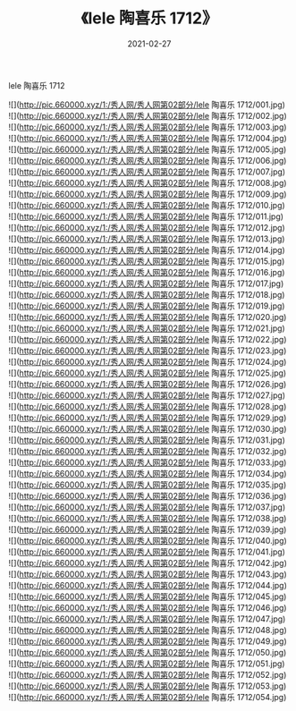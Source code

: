 ﻿---
layout: post
title:  《lele 陶喜乐 1712》
date:   2021-02-27
img: http://pic.660000.xyz/1:/秀人网/秀人网第02部分/lele 陶喜乐 1712/000.jpg
categories: [美女, 清纯, 唯美]
---

lele 陶喜乐 1712

  ![](http://pic.660000.xyz/1:/秀人网/秀人网第02部分/lele 陶喜乐 1712/001.jpg) <br> ![](http://pic.660000.xyz/1:/秀人网/秀人网第02部分/lele 陶喜乐 1712/002.jpg) <br> ![](http://pic.660000.xyz/1:/秀人网/秀人网第02部分/lele 陶喜乐 1712/003.jpg) <br> ![](http://pic.660000.xyz/1:/秀人网/秀人网第02部分/lele 陶喜乐 1712/004.jpg) <br> ![](http://pic.660000.xyz/1:/秀人网/秀人网第02部分/lele 陶喜乐 1712/005.jpg) <br> ![](http://pic.660000.xyz/1:/秀人网/秀人网第02部分/lele 陶喜乐 1712/006.jpg) <br> ![](http://pic.660000.xyz/1:/秀人网/秀人网第02部分/lele 陶喜乐 1712/007.jpg) <br> ![](http://pic.660000.xyz/1:/秀人网/秀人网第02部分/lele 陶喜乐 1712/008.jpg) <br> ![](http://pic.660000.xyz/1:/秀人网/秀人网第02部分/lele 陶喜乐 1712/009.jpg) <br> ![](http://pic.660000.xyz/1:/秀人网/秀人网第02部分/lele 陶喜乐 1712/010.jpg) <br> ![](http://pic.660000.xyz/1:/秀人网/秀人网第02部分/lele 陶喜乐 1712/011.jpg) <br> ![](http://pic.660000.xyz/1:/秀人网/秀人网第02部分/lele 陶喜乐 1712/012.jpg) <br> ![](http://pic.660000.xyz/1:/秀人网/秀人网第02部分/lele 陶喜乐 1712/013.jpg) <br> ![](http://pic.660000.xyz/1:/秀人网/秀人网第02部分/lele 陶喜乐 1712/014.jpg) <br> ![](http://pic.660000.xyz/1:/秀人网/秀人网第02部分/lele 陶喜乐 1712/015.jpg) <br> ![](http://pic.660000.xyz/1:/秀人网/秀人网第02部分/lele 陶喜乐 1712/016.jpg) <br> ![](http://pic.660000.xyz/1:/秀人网/秀人网第02部分/lele 陶喜乐 1712/017.jpg) <br> ![](http://pic.660000.xyz/1:/秀人网/秀人网第02部分/lele 陶喜乐 1712/018.jpg) <br> ![](http://pic.660000.xyz/1:/秀人网/秀人网第02部分/lele 陶喜乐 1712/019.jpg) <br> ![](http://pic.660000.xyz/1:/秀人网/秀人网第02部分/lele 陶喜乐 1712/020.jpg) <br> ![](http://pic.660000.xyz/1:/秀人网/秀人网第02部分/lele 陶喜乐 1712/021.jpg) <br> ![](http://pic.660000.xyz/1:/秀人网/秀人网第02部分/lele 陶喜乐 1712/022.jpg) <br> ![](http://pic.660000.xyz/1:/秀人网/秀人网第02部分/lele 陶喜乐 1712/023.jpg) <br> ![](http://pic.660000.xyz/1:/秀人网/秀人网第02部分/lele 陶喜乐 1712/024.jpg) <br> ![](http://pic.660000.xyz/1:/秀人网/秀人网第02部分/lele 陶喜乐 1712/025.jpg) <br> ![](http://pic.660000.xyz/1:/秀人网/秀人网第02部分/lele 陶喜乐 1712/026.jpg) <br> ![](http://pic.660000.xyz/1:/秀人网/秀人网第02部分/lele 陶喜乐 1712/027.jpg) <br> ![](http://pic.660000.xyz/1:/秀人网/秀人网第02部分/lele 陶喜乐 1712/028.jpg) <br> ![](http://pic.660000.xyz/1:/秀人网/秀人网第02部分/lele 陶喜乐 1712/029.jpg) <br> ![](http://pic.660000.xyz/1:/秀人网/秀人网第02部分/lele 陶喜乐 1712/030.jpg) <br> ![](http://pic.660000.xyz/1:/秀人网/秀人网第02部分/lele 陶喜乐 1712/031.jpg) <br> ![](http://pic.660000.xyz/1:/秀人网/秀人网第02部分/lele 陶喜乐 1712/032.jpg) <br> ![](http://pic.660000.xyz/1:/秀人网/秀人网第02部分/lele 陶喜乐 1712/033.jpg) <br> ![](http://pic.660000.xyz/1:/秀人网/秀人网第02部分/lele 陶喜乐 1712/034.jpg) <br> ![](http://pic.660000.xyz/1:/秀人网/秀人网第02部分/lele 陶喜乐 1712/035.jpg) <br> ![](http://pic.660000.xyz/1:/秀人网/秀人网第02部分/lele 陶喜乐 1712/036.jpg) <br> ![](http://pic.660000.xyz/1:/秀人网/秀人网第02部分/lele 陶喜乐 1712/037.jpg) <br> ![](http://pic.660000.xyz/1:/秀人网/秀人网第02部分/lele 陶喜乐 1712/038.jpg) <br> ![](http://pic.660000.xyz/1:/秀人网/秀人网第02部分/lele 陶喜乐 1712/039.jpg) <br> ![](http://pic.660000.xyz/1:/秀人网/秀人网第02部分/lele 陶喜乐 1712/040.jpg) <br> ![](http://pic.660000.xyz/1:/秀人网/秀人网第02部分/lele 陶喜乐 1712/041.jpg) <br> ![](http://pic.660000.xyz/1:/秀人网/秀人网第02部分/lele 陶喜乐 1712/042.jpg) <br> ![](http://pic.660000.xyz/1:/秀人网/秀人网第02部分/lele 陶喜乐 1712/043.jpg) <br> ![](http://pic.660000.xyz/1:/秀人网/秀人网第02部分/lele 陶喜乐 1712/044.jpg) <br> ![](http://pic.660000.xyz/1:/秀人网/秀人网第02部分/lele 陶喜乐 1712/045.jpg) <br> ![](http://pic.660000.xyz/1:/秀人网/秀人网第02部分/lele 陶喜乐 1712/046.jpg) <br> ![](http://pic.660000.xyz/1:/秀人网/秀人网第02部分/lele 陶喜乐 1712/047.jpg) <br> ![](http://pic.660000.xyz/1:/秀人网/秀人网第02部分/lele 陶喜乐 1712/048.jpg) <br> ![](http://pic.660000.xyz/1:/秀人网/秀人网第02部分/lele 陶喜乐 1712/049.jpg) <br> ![](http://pic.660000.xyz/1:/秀人网/秀人网第02部分/lele 陶喜乐 1712/050.jpg) <br> ![](http://pic.660000.xyz/1:/秀人网/秀人网第02部分/lele 陶喜乐 1712/051.jpg) <br> ![](http://pic.660000.xyz/1:/秀人网/秀人网第02部分/lele 陶喜乐 1712/052.jpg) <br> ![](http://pic.660000.xyz/1:/秀人网/秀人网第02部分/lele 陶喜乐 1712/053.jpg) <br> ![](http://pic.660000.xyz/1:/秀人网/秀人网第02部分/lele 陶喜乐 1712/054.jpg) <br>